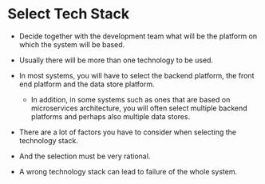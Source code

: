 # Select Tech Stack

- Decide together with the development team what will be the platform on which the system will be based.

- Usually there will be more than one technology to be used.

- In most systems, you will have to select the backend platform, the front end platform and the data store platform.

    - In addition, in some systems such as ones that are based on microservices architecture, you will often select multiple backend platforms and perhaps also multiple data stores.

- There are a lot of factors you have to consider when selecting the technology stack. 
  
- And the selection must be very rational.

- A wrong technology stack can lead to failure of the whole system.